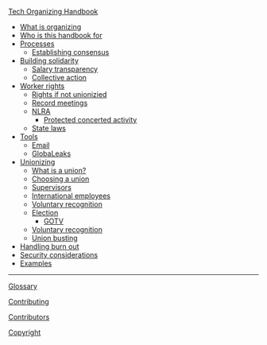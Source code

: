 [Tech Organizing Handbook](tech-organizing-handbook.md)

- [What is organizing]()
- [Who is this handbook for]()
- [Processes]()
    - [Establishing consensus]()
- [Building solidarity]()
    - [Salary transparency](salary-transparency.md)
    - [Collective action]()
- [Worker rights]()
    - [Rights if not unionizied]()
    - [Record meetings]()
    - [NLRA]()
        - [Protected concerted activity](./worker-rights/nlra/protected-concerted-activity.md)
    - [State laws](./worker-rights/state-laws.md)
- [Tools]()
    - [Email]()
    - [GlobaLeaks](./tools.md)
- [Unionizing]()
    - [What is a union?](./unionizing/what-is-a-union.md)
    - [Choosing a union](./unionizing/choosing-a-union.md)
    - [Supervisors]()
    - [International employees]()
    - [Voluntary recognition](unionizing/voluntary-recognition.md)
    - [Election](unionizing/election.md)
        - [GOTV]()
    - [Voluntary recognition]()
    - [Union busting](unionizing/union-busting.md)
- [Handling burn out](handling-burn-out.md)
- [Security considerations]()
- [Examples](./examples.md)

---

[Glossary](./glossary.md)

[Contributing](./contributing.md)

[Contributors](./contributors.md)

[Copyright](./copyright.md)
